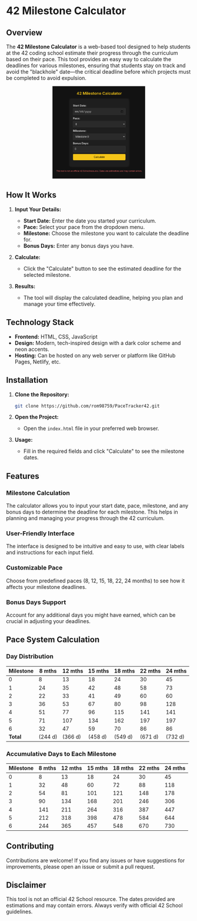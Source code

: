 # 42 Milestone Calculator

## Overview

The **42 Milestone Calculator** is a web-based tool designed to help students at the 42 coding school estimate their progress through the curriculum based on their pace. This tool provides an easy way to calculate the deadlines for various milestones, ensuring that students stay on track and avoid the "blackhole" date—the critical deadline before which projects must be completed to avoid expulsion.

<div style="text-align: center;">
   <img src="img/milestone.png" alt="42 Milestone Calculator" style="max-width: 50%; height: auto;">
</div>

## How It Works

1. **Input Your Details:**
   - **Start Date:** Enter the date you started your curriculum.
   - **Pace:** Select your pace from the dropdown menu.
   - **Milestone:** Choose the milestone you want to calculate the deadline for.
   - **Bonus Days:** Enter any bonus days you have.

2. **Calculate:**
   - Click the "Calculate" button to see the estimated deadline for the selected milestone.

3. **Results:**
   - The tool will display the calculated deadline, helping you plan and manage your time effectively.

## Technology Stack

- **Frontend:** HTML, CSS, JavaScript
- **Design:** Modern, tech-inspired design with a dark color scheme and neon accents.
- **Hosting:** Can be hosted on any web server or platform like GitHub Pages, Netlify, etc.

## Installation

1. **Clone the Repository:**
   ```bash
   git clone https://github.com/rom98759/PaceTracker42.git
   ```

2. **Open the Project:**
   - Open the `index.html` file in your preferred web browser.

3. **Usage:**
   - Fill in the required fields and click "Calculate" to see the milestone dates.

## Features

### Milestone Calculation

The calculator allows you to input your start date, pace, milestone, and any bonus days to determine the deadline for each milestone. This helps in planning and managing your progress through the 42 curriculum.

### User-Friendly Interface

The interface is designed to be intuitive and easy to use, with clear labels and instructions for each input field.

### Customizable Pace

Choose from predefined paces (8, 12, 15, 18, 22, 24 months) to see how it affects your milestone deadlines.

### Bonus Days Support

Account for any additional days you might have earned, which can be crucial in adjusting your deadlines.

## Pace System Calculation

### Day Distribution

| Milestone | 8 mths | 12 mths | 15 mths | 18 mths | 22 mths | 24 mths |
|-----------|--------|---------|---------|---------|---------|---------|
| 0         | 8      | 13      | 18      | 24      | 30      | 45      |
| 1         | 24     | 35      | 42      | 48      | 58      | 73      |
| 2         | 22     | 33      | 41      | 49      | 60      | 60      |
| 3         | 36     | 53      | 67      | 80      | 98      | 128     |
| 4         | 51     | 77      | 96      | 115     | 141     | 141     |
| 5         | 71     | 107     | 134     | 162     | 197     | 197     |
| 6         | 32     | 47      | 59      | 70      | 86      | 86      |
| **Total** | (244 d)| (366 d) | (458 d) | (549 d) | (671 d) | (732 d) |

### Accumulative Days to Each Milestone

| Milestone | 8 mths | 12 mths | 15 mths | 18 mths | 22 mths | 24 mths |
|-----------|--------|---------|---------|---------|---------|---------|
| 0         | 8      | 13      | 18      | 24      | 30      | 45      |
| 1         | 32     | 48      | 60      | 72      | 88      | 118     |
| 2         | 54     | 81      | 101     | 121     | 148     | 178     |
| 3         | 90     | 134     | 168     | 201     | 246     | 306     |
| 4         | 141    | 211     | 264     | 316     | 387     | 447     |
| 5         | 212    | 318     | 398     | 478     | 584     | 644     |
| 6         | 244    | 365     | 457     | 548     | 670     | 730     |

## Contributing

Contributions are welcome! If you find any issues or have suggestions for improvements, please open an issue or submit a pull request.

## Disclaimer

This tool is not an official 42 School resource. The dates provided are estimations and may contain errors. Always verify with official 42 School guidelines.